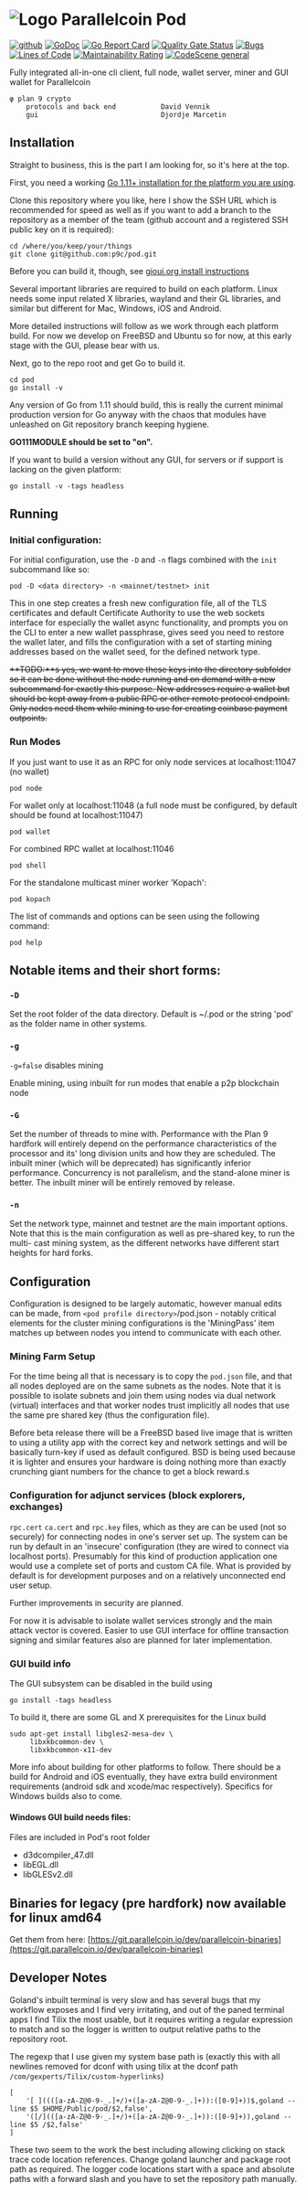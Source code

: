# ![Logo](https://raw.githubusercontent.com/stalker-loki/pod/master/pkg/gui/logo/logo.svg) Parallelcoin Pod 

[![github](https://img.shields.io/badge/github-page-blue.svg)](https://stalker-loki.github.io/pod)
[![GoDoc](https://img.shields.io/badge/godoc-documentation-blue.svg)](https://godoc.org/github.com/stalker-loki/pod) 
[![Go Report Card](https://goreportcard.com/badge/github.com/stalker-loki/pod)](https://goreportcard.com/report/github.com/stalker-loki/pod)
[![Quality Gate Status](https://sonarcloud.io/api/project_badges/measure?project=p9c_pod&metric=alert_status)](https://sonarcloud.io/dashboard?id=p9c_pod)
[![Bugs](https://sonarcloud.io/api/project_badges/measure?project=p9c_pod&metric=bugs)](https://sonarcloud.io/dashboard?id=p9c_pod)
[![Lines of Code](https://sonarcloud.io/api/project_badges/measure?project=p9c_pod&metric=ncloc)](https://sonarcloud.io/dashboard?id=p9c_pod)
[![Maintainability Rating](https://sonarcloud.io/api/project_badges/measure?project=p9c_pod&metric=sqale_rating)](https://sonarcloud.io/dashboard?id=p9c_pod)
[![CodeScene general](https://codescene.io/images/analyzed-by-codescene-badge.svg)](https://codescene.io/projects/7291)

Fully integrated all-in-one cli client, full node, wallet server, miner and GUI wallet for Parallelcoin

~~~~
φ plan 9 crypto
    protocols and back end           David Vennik
    gui                              Djordje Marcetin
~~~~
## Installation

Straight to business, this is the part I am looking for, so it's here at the top.

First, you need a working [Go 1.11+ installation for the platform you are using](https://golang.org).

Clone this repository where you like, here I show the SSH URL which is recommended
for speed as well as if you want to add a branch to the repository as a member of the 
team (github account and a registered SSH public key on it is required):

```
cd /where/you/keep/your/things
git clone git@github.com:p9c/pod.git
```

Before you can build it, though, see [gioui.org install instructions](https://gioui.org/doc/install)

Several important libraries are required to build on each platform.
Linux needs some input related X libraries, wayland and their GL
libraries, and similar but different for Mac, Windows, iOS and Android.

More detailed instructions will follow as we work through each 
platform build. For now we develop on FreeBSD and Ubuntu so for now,
at this early stage with the GUI, please bear with us.

Next, go to the repo root and get Go to build it.

```
cd pod
go install -v
```

Any version of Go from 1.11 should build, this is really the current
minimal production version for Go anyway with the chaos that 
modules have unleashed on Git repository branch keeping hygiene.

**GO111MODULE should be set to "on".**

If you want to build a version without any GUI, for servers or if support is
lacking on the given platform:

`go install -v -tags headless`

## Running

### Initial configuration:

For initial configuration, use the `-D` and `-n` flags combined with
the `init` subcommand like so:

`pod -D <data directory> -n <mainnet/testnet> init`

This in one step creates a fresh new configuration file, all of the
TLS certificates and default Certificate Authority to use the
web sockets interface for especially the wallet async functionality,
and prompts you on the CLI to enter a new wallet passphrase, gives
seed you need to restore the wallet later, and fills the configuration
with a set of starting mining addresses based on the wallet seed,
for the defined network type.

~~**TODO:**s yes, we want to move these keys into the directory subfolder
so it can be done without the node running and on demand with a new
subcommand for exactly this purpose. New addresses require a wallet 
but should be kept away from a public RPC or other remote protocol
endpoint. Only nodes need them while mining to use for creating
coinbase payment outpoints.~~

### Run Modes

If you just want to use it as an RPC for only node services at localhost:11047 (no wallet)

```
pod node
```

For wallet only at localhost:11048 (a full node must be configured, by default should be found at localhost:11047)

```
pod wallet
```

For combined RPC wallet at localhost:11046

```
pod shell
```

For the standalone multicast miner worker 'Kopach':

```
pod kopach
```

The list of commands and options can be seen using the following command:

```
pod help
```

## Notable items and their short forms:

### `-D`

Set the root folder of the data directory. Default is ~/.pod or the string 'pod'
as the folder name in other systems.

### `-g`

`-g=false` disables mining

Enable mining, using inbuilt for run modes that enable a p2p blockchain node

### `-G` 

Set the number of threads to mine with. Performance with the Plan 9 hardfork
will entirely depend on the performance characteristics of the processor and 
its' long division units and how they are scheduled. The inbuilt miner
(which will be deprecated) has significantly inferior performance. Concurrency is
not parallelism, and the stand-alone miner is better. The inbuilt miner will
be entirely removed by release.

### `-n`

Set the network type, mainnet and testnet are the main important options. Note
that this is the main configuration as well as pre-shared key, to run the multi-
cast mining system, as the different networks have different start heights for
hard forks.

## Configuration

Configuration is designed to be largely automatic, however manual edits can be
made, from `<pod profile directory>`/pod.json - notably critical elements for
the cluster mining configurations is the 'MiningPass' item matches up between 
nodes you intend to communicate with each other.

### Mining Farm Setup

For the time being all that is necessary is to copy the `pod.json` file, and 
that all nodes deployed are on the same subnets as the nodes. Note that it is
possible to isolate subnets and join them using nodes via dual network (virtual)
interfaces and that worker nodes trust implicitly all nodes that use the same
pre shared key (thus the configuration file).

Before beta release there will be a FreeBSD based live image that is written
to using a utility app with the correct key and network settings and will be
basically turn-key if used as default configured. BSD is being used because it 
is lighter and ensures your hardware is doing nothing more than exactly crunching
giant numbers for the chance to get a block reward.s
 
### Configuration for adjunct services (block explorers, exchanges)

`rpc.cert` `ca.cert` and `rpc.key` files, which as they are can be used (not so
securely) for connecting nodes in one's server set up. The system can be run by
default in an 'insecure' configuration (they are wired to connect via localhost
ports). Presumably for this kind of production application one would use a complete
set of ports and custom CA file. What is provided by default is for development
purposes and on a relatively unconnected end user setup. 

Further improvements in security are planned. 

For now it is advisable to isolate wallet services strongly and the main attack
vector is covered. Easier to use GUI interface for offline transaction signing
and similar features also are planned for later implementation.

### GUI build info

The GUI subsystem can be disabled in the build using

```
go install -tags headless
```

To build it, there are some GL and X prerequisites for the
Linux build

```
sudo apt-get install libgles2-mesa-dev \
     libxkbcommon-dev \
     libxkbcommon-x11-dev
```

More info about building for other platforms to follow. 
There should be a build for Android and iOS eventually, they
have extra build environment requirements (android sdk and 
xcode/mac respectively). Specifics for Windows builds also to come.

#### Windows GUI build needs files: 

Files are included in Pod's root folder
- d3dcompiler_47.dll
- libEGL.dll
- libGLESv2.dll


## Binaries for legacy (pre hardfork) now available for linux amd64

Get them from here: [https://git.parallelcoin.io/dev/parallelcoin-binaries](https://git.parallelcoin.io/dev/parallelcoin-binaries)

## Developer Notes

Goland's inbuilt terminal is very slow and has several bugs that my workflow
exposes and I find very irritating, and out of the paned terminal apps I find
Tilix the most usable, but it requires writing a regular expression to
match and so the logger is written to output relative paths to the
repository root.

The regexp that I use given my system base path is (exactly this with all 
newlines removed for dconf with using tilix at the dconf path 
`/com/gexperts/Tilix/custom-hyperlinks`)

```
[
    '[ ]((([a-zA-Z@0-9-_.]+/)+([a-zA-Z@0-9-_.]+)):([0-9]+))$,goland --line $5 $HOME/Public/pod/$2,false', 
    '([/](([a-zA-Z@0-9-_.]+/)+([a-zA-Z@0-9-_.]+)):([0-9]+)),goland --line $5 /$2,false'
]
```

These two seem to the work the best including allowing clicking on stack trace 
code location references. Change goland launcher and package root path as required.
The logger code locations start with a space and absolute paths with a forward
slash and you have to set the repository path manually.
